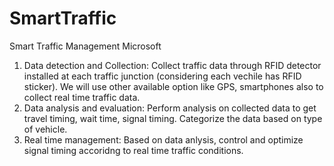 # SmartTraffic
Smart Traffic Management Microsoft
1. Data detection and Collection: Collect traffic data through RFID detector installed at each traffic junction (considering each vechile has RFID sticker). We will use other available option like GPS, smartphones also to collect real time traffic data.
2. Data analysis and evaluation: Perform analysis on collected data to get travel timing, wait time, signal timing. Categorize the data based on type of vehicle.
3. Real time management: Based on data anlysis, control and optimize signal timing accoridng to real time traffic conditions.
